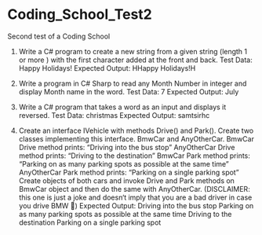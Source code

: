 # Coding_School_Test2
Second test of a Coding School

1. Write a C# program to create a new string from a given string (length 1 or more ) with the first character added at the front and back.
Test Data:
Happy Holidays!
Expected Output:
HHappy Holidays!H

2. Write a program in C# Sharp to read any Month Number in integer and display Month name in the word.
Test Data:
7
Expected Output:
July

3. Write a C# program that takes a word as an input and displays it reversed.
Test Data:
christmas
Expected Output:
samtsirhc

4. Create an interface IVehicle with methods Drive() and Park(). Create two classes implementing this interface. BmwCar and AnyOtherCar.
BmwCar Drive method prints: “Driving into the bus stop”
AnyOtherCar Drive method prints: “Driving to the destination”
BmwCar Park method prints: “Parking on as many parking spots as possible at the same time”
AnyOtherCar Park method prints: “Parking on a single parking spot”
Create objects of both cars and invoke Drive and Park methods on BmwCar object and then do the same with AnyOtherCar.
(DISCLAIMER: this one is just a joke and doesn‘t imply that you are a bad driver in case you drive BMW )
Expected Output:
Driving into the bus stop
Parking on as many parking spots as possible at the same time
Driving to the destination
Parking on a single parking spot

